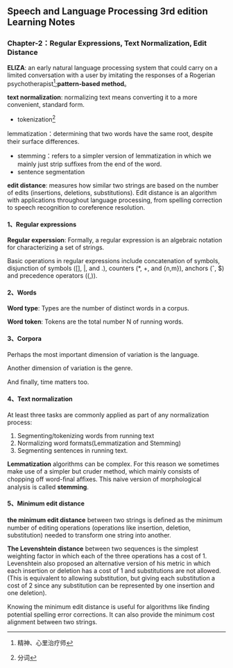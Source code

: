 ## Speech and Language Processing 3rd edition Learning Notes

### Chapter-2：Regular Expressions, Text Normalization, Edit Distance

**ELIZA**: an early natural language processing system that could carry on a limited conversation with a user by imitating the responses of a Rogerian psychotherapist[^1];**pattern-based method**。

[^1]: 精神、心里治疗师

**text normalization**: normalizing text means converting it to a more convenient, standard form.

- tokenization[^2]

[^2]: 分词

lemmatization：determining that two words have the same root, despite their surface differences.

 + stemming：refers to a simpler version of lemmatization in which we mainly just strip sufﬁxes from the end of the word.
 + sentence segmentation

**edit distance**: measures how similar two strings are based on the number of edits (insertions, deletions, substitutions). Edit distance is an algorithm with applications throughout language processing, from spelling correction to speech recognition to coreference resolution.

#### 1、Regular expressions

**Regular experssion**: Formally, a regular expression is an algebraic notation for characterizing a set of strings.

Basic operations in regular expressions include concatenation of symbols, disjunction of symbols ([], |, and .), counters (*, +, and {n,m}), anchors (ˆ, $) and precedence operators ((,)).



#### 2、Words

**Word type**: Types are the number of distinct words in a corpus.

**Word token**: Tokens are the total number N of running words.



#### 3、Corpora

Perhaps the most important dimension of variation is the language. 

Another dimension of variation is the genre.

And ﬁnally, time matters too.



#### 4、Text normalization

At least three tasks are commonly applied as part of any normalization process:

1. Segmenting/tokenizing words from running text
2. Normalizing word formats(Lemmatization and Stemming)
3. Segmenting sentences in running text.

**Lemmatization** algorithms can be complex. For this reason we sometimes make use of a simpler but cruder method, which mainly consists of chopping off word-ﬁnal afﬁxes. This naive version of morphological analysis is called **stemming**.



#### 5、Minimum edit distance

**the minimum edit distance** between two strings is deﬁned as the minimum number of editing operations (operations like insertion, deletion, substitution) needed to transform one string into another.

**The Levenshtein distance** between two sequences is the simplest weighting factor in which each of the three operations has a cost of 1. Levenshtein also proposed an alternative version of his metric in which each insertion or deletion has a cost of 1 and substitutions are not allowed. (This is equivalent to allowing substitution, but giving each substitution a cost of 2 since any substitution can be represented by one insertion and one deletion).

Knowing the minimum edit distance is useful for algorithms like ﬁnding potential spelling error corrections. It can also provide the minimum cost alignment between two strings.






